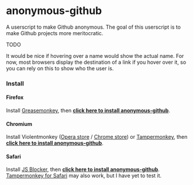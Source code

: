 # anonymous-github

A userscript to make Github anonymous. The goal of this userscript is to
make Github projects more meritocratic.

TODO

It would be nice if hovering over a name would show the actual name. For now,
most browsers display the destination of a link if you hover over it, so you
can rely on this to show who the user is.

### Install

#### Firefox

Install [Greasemonkey](https://addons.mozilla.org/en-US/firefox/addon/greasemonkey/), then
**[click here to install anonymous-github](https://raw.githubusercontent.com/nokaa/anonymous-github/master/anonymous-github.user.js)**.

#### Chromium

Install Violentmonkey ([Opera store](https://addons.opera.com/en/extensions/details/violent-monkey/)
/ [Chrome store](https://chrome.google.com/webstore/detail/violent-monkey/jinjaccalgkegednnccohejagnlnfdag))
or [Tampermonkey](https://tampermonkey.net/), then
**[click here to install anonymous-github](https://raw.githubusercontent.com/nokaa/anonymous-github/master/anonymous-github.user.js)**.

#### Safari

Install [JS Blocker](http://jsblocker.toggleable.com/), then
**[click here to install anonymous-github](https://raw.githubusercontent.com/nokaa/anonymous-github/master/anonymous-github.user.js)**.
[Tampermonkey for Safari](http://tampermonkey.net/?browser=safari) may also work, but I have yet to test it.
